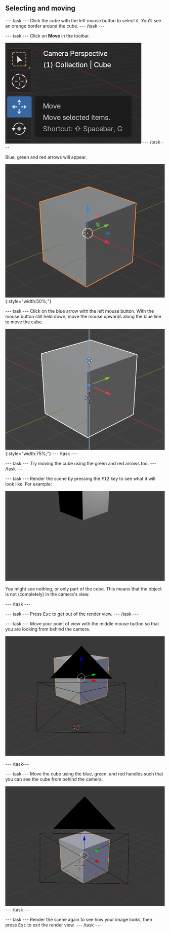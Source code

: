 ## Selecting and moving

--- task ---
Click the cube with the left mouse button to select it. You'll see an orange border around the cube.
--- /task ---

--- task ---
Click on **Move** in the toolbar.

![Move is a button on the task bar represented by arrows pointing up, down, left and right](images/move.png)
--- /task ---

Blue, green and red arrows will appear.

![Blue arrow pointing upwards, green arrow pointing 90 degrees to it, and a red arrow pointing 90 degrees from that, so that all three dimensions are represented.](images/handles.png){:style="width:50%;"}

--- task ---
Click on the blue arrow with the left mouse button. With the mouse button still held down, move the mouse upwards along the blue line to move the cube.

![Click on the blue arrow to bring up a blue line.](images/move-up.png){:style="width:75%;"}
--- /task ---

--- task ---
Try moving the cube using the green and red arrows too.
--- /task ---

--- task ---
Render the scene by pressing the <kbd>F12</kbd> key to see what it will look like. For example:

![An image of a cube where the cube is partly off the top of the screen](images/example-render.png)

You might see nothing, or only part of the cube. This means that the object is not (completely) in the camera's view.

--- /task ---

--- task ---
Press <kbd>Esc</kbd> to get out of the render view.
--- /task ---

--- task ---
Move your point of view with the middle mouse button so that you are looking from behind the camera. 

![The view of the cube from behind the camera object](images/move-behind-camera.png)

--- /task---

--- task ---
Move the cube using the blue, green, and red handles such that you can see the cube from behind the camera.

![Cube is within the view of what you can see from behind camera](images/cube-behind-camera.png)
--- /task ---

--- task ---
Render the scene again to see how your image looks, then press <kbd>Esc</kbd> to exit the render view.
--- /task ---
